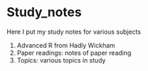 Study_notes
===========

Here I put my study notes for various subjects

1. Advanced R from Hadly Wickham
2. Paper readings: notes of paper reading
3. Topics: various topics in study
